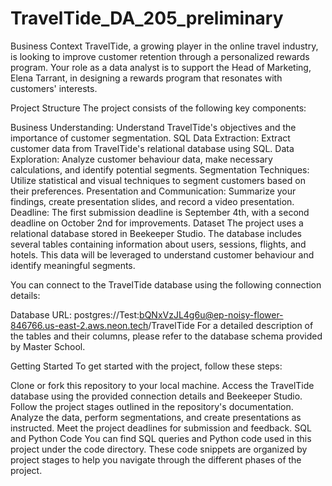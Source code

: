 # TravelTide_DA_205_preliminary
Business Context
TravelTide, a growing player in the online travel industry, is looking to improve customer retention through a personalized rewards program. Your role as a data analyst is to support the Head of Marketing, Elena Tarrant, in designing a rewards program that resonates with customers' interests.

Project Structure
The project consists of the following key components:

Business Understanding: Understand TravelTide's objectives and the importance of customer segmentation.
SQL Data Extraction: Extract customer data from TravelTide's relational database using SQL.
Data Exploration: Analyze customer behaviour data, make necessary calculations, and identify potential segments.
Segmentation Techniques: Utilize statistical and visual techniques to segment customers based on their preferences.
Presentation and Communication: Summarize your findings, create presentation slides, and record a video presentation.
Deadline: The first submission deadline is September 4th, with a second deadline on October 2nd for improvements.
Dataset
The project uses a relational database stored in Beekeeper Studio. The database includes several tables containing information about users, sessions, flights, and hotels. This data will be leveraged to understand customer behaviour and identify meaningful segments.

You can connect to the TravelTide database using the following connection details:

Database URL: postgres://Test:bQNxVzJL4g6u@ep-noisy-flower-846766.us-east-2.aws.neon.tech/TravelTide
For a detailed description of the tables and their columns, please refer to the database schema provided by Master School.

Getting Started
To get started with the project, follow these steps:

Clone or fork this repository to your local machine.
Access the TravelTide database using the provided connection details and Beekeeper Studio.
Follow the project stages outlined in the repository's documentation.
Analyze the data, perform segmentations, and create presentations as instructed.
Meet the project deadlines for submission and feedback.
SQL and Python Code
You can find SQL queries and Python code used in this project under the code directory. These code snippets are organized by project stages to help you navigate through the different phases of the project.
